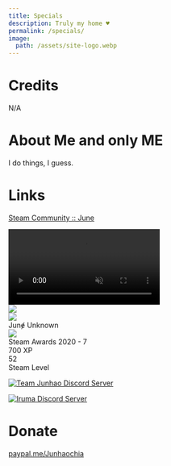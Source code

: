 ```yaml
---
title: Specials
description: Truly my home ♥
permalink: /specials/
image:
  path: /assets/site-logo.webp
---
```

# Credits
N/A

# About Me and only ME
I do things, I guess.

# Links
[Steam Community :: June](https://steamcommunity.com/id/Junhaochia)
<div id="steam_miniprofile" width="328px" height="210px">	<!-- Background -->
			<div class="miniprofile_nameplatecontainer">
			<video class="miniprofile_nameplate" playsinline="" autoplay="" muted="" loop="">
									<source src="https://cdn.cloudflare.steamstatic.com/steamcommunity/public/images/items/570/f9e16cabdadbff85067517ffab58be0e47448dd0.webm" type="video/webm">
							</video>
		</div>
		<div class="miniprofile_playersection text_shadow">
		<!-- Player avatar/name stuff -->
				<div class="playersection_avatar_frame">
			<img src="https://cdn.cloudflare.steamstatic.com/steamcommunity/public/images/items/570/c6a479fae8979bc9c1a02378e488e3ce06b52cb1.png">
		</div>
				<div class="playersection_avatar border_color_offline">
							<img src="https://cdn.cloudflare.steamstatic.com/steamcommunity/public/images/avatars/ff/ff83de9457750c666e89abe027e554331854f221_medium.jpg" srcset="https://cdn.cloudflare.steamstatic.com/steamcommunity/public/images/avatars/ff/ff83de9457750c666e89abe027e554331854f221_medium.jpg 1x, https://cdn.cloudflare.steamstatic.com/steamcommunity/public/images/avatars/ff/ff83de9457750c666e89abe027e554331854f221_full.jpg 2x">					</div>
		<div class="player_content">
			<span class="persona offline">Junɇ</span>
										<span class="friend_status_offline">Unknown</span>
					</div>
	</div>
		<div class="miniprofile_detailssection miniprofile_backdropblur not_in_game miniprofile_backdrop">
				<div class="miniprofile_featuredcontainer">
			<img src="https://cdn.cloudflare.steamstatic.com/steamcommunity/public/images/items/1465680/394b719d66d11de06708235909a4830a9645fc20.png" class="badge_icon">
			<div class="description">
				<div class="name">Steam Awards 2020 - 7</div>
				<div class="xp">700 XP</div>
			</div>
		</div>
				<div class="miniprofile_featuredcontainer">
			<div class="friendPlayerLevel lvl_50"><span class="friendPlayerLevelNum">52</span></div>			<div class="description">
				<div class="name">Steam Level</div>
			</div>
		</div>
	</div>
</div>
<script>
  document.getElementsByTagName('head')[0].appendChild( '<link rel="stylesheet" type="text/css" href="https://www.junhao.page/assets/css/steam_miniprofile.css">' );
}
</script>

[![Team Junhao Discord Server](https://discord.com/api/guilds/661447151426994176/widget.png?style=banner2)](https://discord.gg/9QeEzAq)

[![Iruma Discord Server](https://discord.com/api/guilds/735144130484895797/widget.png?style=banner2)](https://discord.gg/M79cK6g)

# Donate
[paypal.me/Junhaochia](https://paypal.me/Junhaochia)